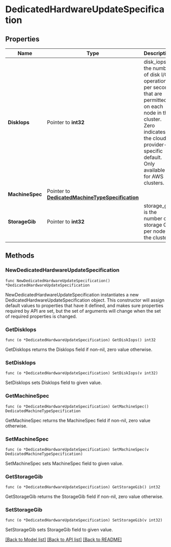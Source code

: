 # DedicatedHardwareUpdateSpecification

## Properties

Name | Type | Description | Notes
------------ | ------------- | ------------- | -------------
**DiskIops** | Pointer to **int32** | disk_iops is the number of disk I/O operations per second that are permitted on each node in the cluster. Zero indicates the cloud provider-specific default. Only available for AWS clusters. | [optional] 
**MachineSpec** | Pointer to [**DedicatedMachineTypeSpecification**](DedicatedMachineTypeSpecification.md) |  | [optional] 
**StorageGib** | Pointer to **int32** | storage_gib is the number of storage GiB per node in the cluster. | [optional] 

## Methods

### NewDedicatedHardwareUpdateSpecification

`func NewDedicatedHardwareUpdateSpecification() *DedicatedHardwareUpdateSpecification`

NewDedicatedHardwareUpdateSpecification instantiates a new DedicatedHardwareUpdateSpecification object.
This constructor will assign default values to properties that have it defined,
and makes sure properties required by API are set, but the set of arguments
will change when the set of required properties is changed.

### GetDiskIops

`func (o *DedicatedHardwareUpdateSpecification) GetDiskIops() int32`

GetDiskIops returns the DiskIops field if non-nil, zero value otherwise.

### SetDiskIops

`func (o *DedicatedHardwareUpdateSpecification) SetDiskIops(v int32)`

SetDiskIops sets DiskIops field to given value.

### GetMachineSpec

`func (o *DedicatedHardwareUpdateSpecification) GetMachineSpec() DedicatedMachineTypeSpecification`

GetMachineSpec returns the MachineSpec field if non-nil, zero value otherwise.

### SetMachineSpec

`func (o *DedicatedHardwareUpdateSpecification) SetMachineSpec(v DedicatedMachineTypeSpecification)`

SetMachineSpec sets MachineSpec field to given value.

### GetStorageGib

`func (o *DedicatedHardwareUpdateSpecification) GetStorageGib() int32`

GetStorageGib returns the StorageGib field if non-nil, zero value otherwise.

### SetStorageGib

`func (o *DedicatedHardwareUpdateSpecification) SetStorageGib(v int32)`

SetStorageGib sets StorageGib field to given value.


[[Back to Model list]](../README.md#documentation-for-models) [[Back to API list]](../README.md#documentation-for-api-endpoints) [[Back to README]](../README.md)


